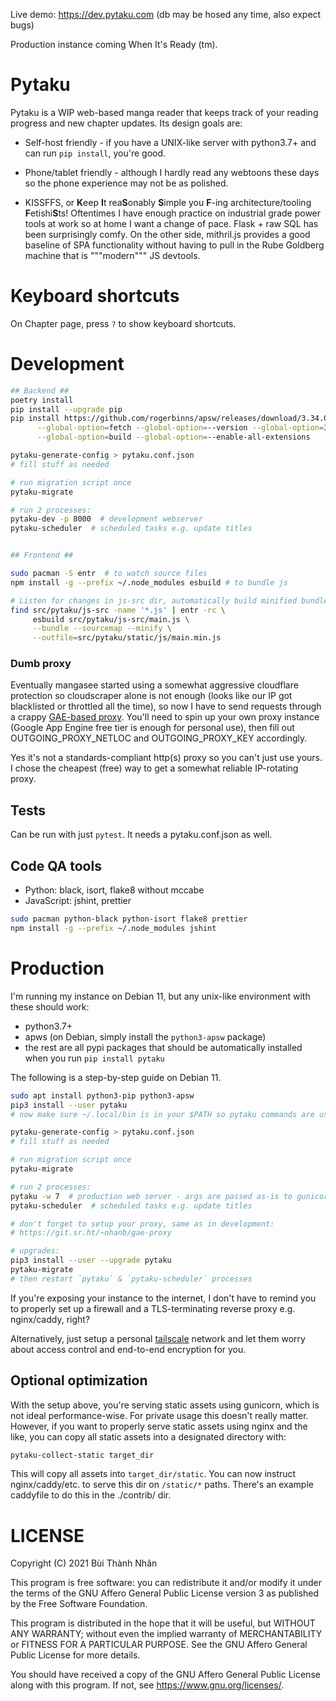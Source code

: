 Live demo: https://dev.pytaku.com (db may be hosed any time, also expect bugs)

Production instance coming When It's Ready (tm).

# Pytaku

Pytaku is a WIP web-based manga reader that keeps track of your reading
progress and new chapter updates. Its design goals are:

- Self-host friendly - if you have a UNIX-like server with python3.7+ and can
  run `pip install`, you're good.

- Phone/tablet friendly - although I hardly read any webtoons these days so the
  phone experience may not be as polished.

- KISSFFS, or **K**eep **I**t rea**S**onably **S**imple you **F**-ing
  architecture/tooling **F**etishi**S**ts! Oftentimes I have enough practice on
  industrial grade power tools at work so at home I want a change of pace.
  Flask + raw SQL has been surprisingly comfy. On the other side, mithril.js
  provides a good baseline of SPA functionality without having to pull in the
  Rube Goldberg machine that is """modern""" JS devtools.

# Keyboard shortcuts

On Chapter page, press `?` to show keyboard shortcuts.

# Development

```sh
## Backend ##
poetry install
pip install --upgrade pip
pip install https://github.com/rogerbinns/apsw/releases/download/3.34.0-r1/apsw-3.34.0-r1.zip \
      --global-option=fetch --global-option=--version --global-option=3.34.0 --global-option=--all \
      --global-option=build --global-option=--enable-all-extensions

pytaku-generate-config > pytaku.conf.json
# fill stuff as needed

# run migration script once
pytaku-migrate

# run 2 processes:
pytaku-dev -p 8000  # development webserver
pytaku-scheduler  # scheduled tasks e.g. update titles


## Frontend ##

sudo pacman -S entr  # to watch source files
npm install -g --prefix ~/.node_modules esbuild # to bundle js

# Listen for changes in js-src dir, automatically build minified bundle:
find src/pytaku/js-src -name '*.js' | entr -rc \
     esbuild src/pytaku/js-src/main.js \
     --bundle --sourcemap --minify \
     --outfile=src/pytaku/static/js/main.min.js
```

### Dumb proxy

Eventually mangasee started using a somewhat aggressive cloudflare protection
so cloudscraper alone is not enough (looks like our IP got blacklisted or
throttled all the time), so now I have to send requests through a crappy
[GAE-based proxy](https://git.sr.ht/~nhanb/gae-proxy). You'll need to spin up
your own proxy instance (Google App Engine free tier is enough for personal
use), then fill out OUTGOING_PROXY_NETLOC and OUTGOING_PROXY_KEY accordingly.

Yes it's not a standards-compliant http(s) proxy so you can't just use yours. I
chose the cheapest (free) way to get a somewhat reliable IP-rotating proxy.

## Tests

Can be run with just `pytest`. It needs a pytaku.conf.json as well.

## Code QA tools

- Python: black, isort, flake8 without mccabe
- JavaScript: jshint, prettier

```sh
sudo pacman python-black python-isort flake8 prettier
npm install -g --prefix ~/.node_modules jshint
```

# Production

I'm running my instance on Debian 11, but any unix-like environment with these
should work:

- python3.7+
- apws (on Debian, simply install the `python3-apsw` package)
- the rest are all pypi packages that should be automatically installed when
  you run `pip install pytaku`

The following is a step-by-step guide on Debian 11.

```sh
sudo apt install python3-pip python3-apsw
pip3 install --user pytaku
# now make sure ~/.local/bin is in your $PATH so pytaku commands are usable

pytaku-generate-config > pytaku.conf.json
# fill stuff as needed

# run migration script once
pytaku-migrate

# run 2 processes:
pytaku -w 7  # production web server - args are passed as-is to gunicorn
pytaku-scheduler  # scheduled tasks e.g. update titles

# don't forget to setup your proxy, same as in development:
# https://git.sr.ht/~nhanb/gae-proxy

# upgrades:
pip3 install --user --upgrade pytaku
pytaku-migrate
# then restart `pytaku` & `pytaku-scheduler` processes
```

If you're exposing your instance to the internet, I don't have to remind you to
properly set up a firewall and a TLS-terminating reverse proxy e.g.
nginx/caddy, right?

Alternatively, just setup a personal [tailscale](https://tailscale.com/)
network and let them worry about access control and end-to-end encryption for
you.

## Optional optimization

With the setup above, you're serving static assets using gunicorn, which is not
ideal performance-wise. For private usage this doesn't really matter. However,
if you want to properly serve static assets using nginx and the like, you can
copy all static assets into a designated directory with:

```sh
pytaku-collect-static target_dir
```

This will copy all assets into `target_dir/static`. You can now instruct
nginx/caddy/etc. to serve this dir on `/static/*` paths. There's an example
caddyfile to do this in the ./contrib/ dir.

# LICENSE

Copyright (C) 2021 Bùi Thành Nhân

This program is free software: you can redistribute it and/or modify it under
the terms of the GNU Affero General Public License version 3 as published by
the Free Software Foundation.

This program is distributed in the hope that it will be useful, but WITHOUT ANY
WARRANTY; without even the implied warranty of MERCHANTABILITY or FITNESS FOR A
PARTICULAR PURPOSE.  See the GNU Affero General Public License for more
details.

You should have received a copy of the GNU Affero General Public License along
with this program.  If not, see <https://www.gnu.org/licenses/>.
